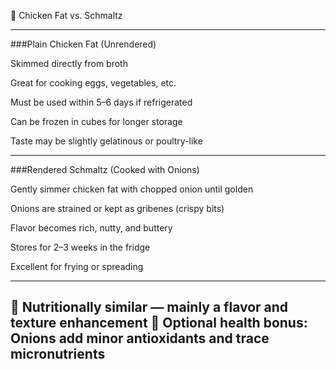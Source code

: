 🧈 Chicken Fat vs. Schmaltz

---
###Plain Chicken Fat (Unrendered)

Skimmed directly from broth

Great for cooking eggs, vegetables, etc.

Must be used within 5–6 days if refrigerated

Can be frozen in cubes for longer storage

Taste may be slightly gelatinous or poultry-like

---
###Rendered Schmaltz (Cooked with Onions)

Gently simmer chicken fat with chopped onion until golden

Onions are strained or kept as gribenes (crispy bits)

Flavor becomes rich, nutty, and buttery

Stores for 2–3 weeks in the fridge

Excellent for frying or spreading

---
🧠 Nutritionally similar — mainly a flavor and texture enhancement
🧅 Optional health bonus: Onions add minor antioxidants and trace micronutrients
---
